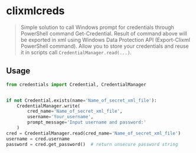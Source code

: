 # clixmlcreds

> Simple solution to call Windows prompt for credentials through PowerShell command Get-Credential. Result of command above will be exported in xml using Windows Data Protection API (Export-Clixml PowerShell command).
> Allow you to store your credentials and reuse it in scripts call `CredentialManager.read(...)`.

## Usage

```python
from credentials import Credential, CredentialManager


if not Credential.exists(name='Name_of_secret_xml_file'):
    CredentialManager.write(
        cred_name='Name_of_secret_xml_file',
        username='Your_username',
        prompt_message='Input username and password:'
    )
cred = CredentialManager.read(cred_name='Name_of_secret_xml_file')
username = cred.username
password = cred.get_password()  # return unsecure password string
```
